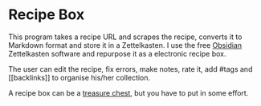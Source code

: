 # Recipe Box

This program takes a recipe URL and scrapes the recipe, converts it to Markdown format and store it in a Zettelkasten.
I use the free [Obsidian](https://obsidian.md/) Zettelkasten software and repurpose it as a electronic recipe box.

The user can edit the recipe, fix errors, make notes, rate it, add #tags and [[backlinks]] to organise his/her collection.

A recipe box can be a [treasure chest](https://www.ourstate.com/a-kitchens-riches/), but you have to put in some effort.

